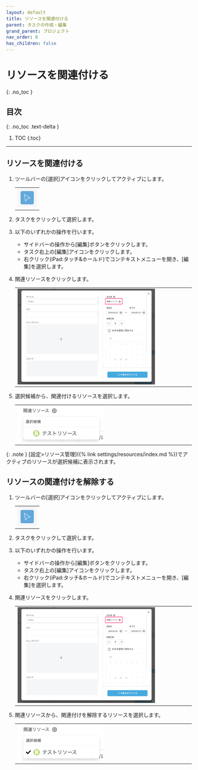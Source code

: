 ```yaml
---
layout: default
title: リソースを関連付ける
parent: タスクの作成・編集
grand_parent: プロジェクト
nav_order: 8
has_children: false
---
```


# リソースを関連付ける
{: .no_toc }

## 目次
{: .no_toc .text-delta }

1. TOC
{:toc}

---

## リソースを関連付ける

1. ツールバーの[選択]アイコンをクリックしてアクティブにします。

   <table><tr><td>
   <img src="/assets/images/activetool-selection.png" width="52px">
   </td></tr></table>

2. タスクをクリックして選択します。
3. 以下のいずれかの操作を行います。
    - サイドバーの操作から[編集]ボタンをクリックします。
    - タスク右上の[編集]アイコンをクリックします。
    - 右クリック(iPad:タッチ&ホールド)でコンテキストメニューを開き、[編集]を選択します。

4. 関連リソースをクリックします。

   <table><tr><td>
   <img src="/assets/images/projects/task/assign-resources/1.png" width="80%">
   </td></tr></table>

5. 選択候補から、関連付けるリソースを選択します。

   <table><tr><td>
   <img src="/assets/images/projects/task/assign-resources/2.png" width="50%">
   </td></tr></table>

{: .note }
[設定>リソース管理]({% link settings/resources/index.md %})でアクティブのリソースが選択候補に表示されます。

## リソースの関連付けを解除する

1. ツールバーの[選択]アイコンをクリックしてアクティブにします。

   <table><tr><td>
   <img src="/assets/images/activetool-selection.png" width="52px">
   </td></tr></table>

2. タスクをクリックして選択します。
3. 以下のいずれかの操作を行います。
    - サイドバーの操作から[編集]ボタンをクリックします。
    - タスク右上の[編集]アイコンをクリックします。
    - 右クリック(iPad:タッチ&ホールド)でコンテキストメニューを開き、[編集]を選択します。

4. 関連リソースをクリックします。

   <table><tr><td>
   <img src="/assets/images/projects/task/assign-resources/1.png" width="80%">
   </td></tr></table>

5. 関連リソースから、関連付けを解除するリソースを選択します。

   <table><tr><td>
   <img src="/assets/images/projects/task/assign-resources/3.png" width="50%">
   </td></tr></table>
